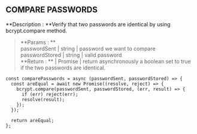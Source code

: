 ## COMPARE PASSWORDS

**Description : **Verify that two passwords are identical by using bcrypt.compare method.  
> **Params : **  
>passwordSent | string | password we want to compare  
>passwordStored | string | valid password  
>**Return : ** | Promise<Boolean> | return asynchronously a boolean set to true if the two passwords are identical.

```
const comparePasswords = async (passwordSent, passwordStored) => {
  const areEqual = await new Promise((resolve, reject) => {
    bcrypt.compare(passwordSent, passwordStored, (err, result) => {
      if (err) reject(err);
      resolve(result);
    });
  });

  return areEqual;
};
```